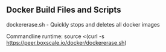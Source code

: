 ## Docker Build Files and Scripts

dockererase.sh - Quickly stops and deletes all docker images

Commandline runtime: source <(curl -s https://peer.boxscale.io/docker/dockererase.sh)
